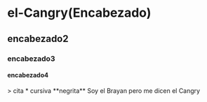 # el-Cangry(Encabezado)
## encabezado2
### encabezado3
#### encabezado4
<comentario>
> cita
* cursiva   
**negrita**  
Soy el Brayan pero me dicen el Cangry

